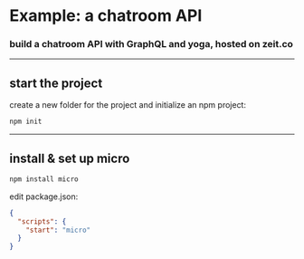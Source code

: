 # Example: a chatroom API

### build a chatroom API with GraphQL and yoga, hosted on zeit.co

---

## start the project

create a new folder for the project and initialize an npm project:

```bash
npm init
```

---

## install & set up micro

```bash
npm install micro
```

edit package.json:

```json
{
  "scripts": {
    "start": "micro"
  }
}
```
